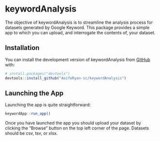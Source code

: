 
<!-- README.md is generated from README.Rmd. Please edit that file -->

# keywordAnalysis

<!-- badges: start -->
<!-- badges: end -->

The objective of keywordAnalysis is to streamline the analysis process
for datasets generated by Google Keyword. This package provides a simple
app to which you can upload, and interrogate the contents of, your
dataset.

## Installation

You can install the development version of keywordAnalysis from
[GitHub](https://github.com/) with:

``` r
# install.packages("devtools")
devtools::install_github("AoifeRyan-sc/keywordAnalysis")
```

## Launching the App

Launching the app is quite straightforward:

``` r
keywordApp::run_app()
```

Once you have launched the app you should upload your dataset by
clicking the “Browse” button on the top left corner of the page.
Datasets should be csv, tsv, or xlsx.
